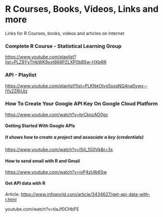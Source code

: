 # R Courses, Books, Videos, Links and more
Links for R Courses, books, videos and articles on Internet

### Complete R Course - Statistical Learning Group
  https://www.youtube.com/playlist?list=PLZ8YyTHkWK9xxt668PZLXP0bB5w-HXbRR

### API - Playlist
  https://www.youtube.com/playlist?list=PLKNeOlvgSsxqNQ4na0ywx--IYs2ZRtUlz

### How To Create Your Google API Key On Google Cloud Platform
  https://www.youtube.com/watch?v=brCkpzAD0gc

#### Getting Started With Google APIs
##### It shows how to create a project and associate a key (credentials)
  https://www.youtube.com/watch?v=I5ili_1G0Vk&t=3s

#### How to send email with R and Gmail
  https://www.youtube.com/watch?v=ivP4zUIb6Sw

#### Get API data with R
  Article: https://www.infoworld.com/article/3434627/get-api-data-with-r.html
  
  youtube.com/watch?v=tlaJf0CHbFE
